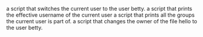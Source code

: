  a script that switches the current user to the user betty.
a script that prints the effective username of the current user
 a script that prints all the groups the current user is part of.
a script that changes the owner of the file hello to the user betty.
